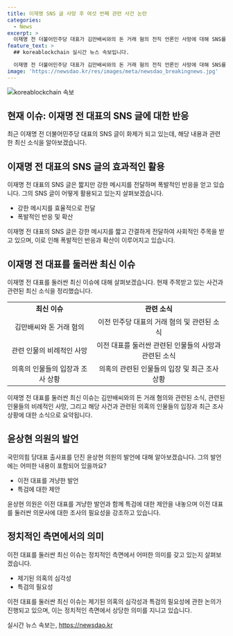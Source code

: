 ```yaml
---
title: 이재명 SNS 글 사망 후 여섯 번째 관련 사건 논란
categories:
  - News
excerpt: >
  이재명 전 더불어민주당 대표가 김만배씨와의 돈 거래 혐의 전직 언론인 사망에 대해 SNS를 통해 충격적인 발언을 하며 주목을 받고 있다. 해당 게시물은 폭발적인 반응을 일으키고 있으며, 윤상현 국민의힘 의원은 이를 특검에 나서야 한다고 주장하며 논란을 불러일으키고 있다. 이에 대한 국민들의 호기심과 관심이 높아지고 있으며, 정치권과 사회적 이슈로 떠오르고 있다.
feature_text: >
  ## koreablockchain 실시간 뉴스 속보입니다.

  이재명 전 더불어민주당 대표가 김만배씨와의 돈 거래 혐의 전직 언론인 사망에 대해 SNS를 통해 충격적인 발언을 하며 주목을 받고 있다. 해당 게시물은 폭발적인 반응을 일으키고 있으며, 윤상현 국민의힘 의원은 이를 특검에 나서야 한다고 주장하며 논란을 불러일으키고 있다. 이에 대한 국민들의 호기심과 관심이 높아지고 있으며, 정치권과 사회적 이슈로 떠오르고 있다.
image: 'https://newsdao.kr/res/images/meta/newsdao_breakingnews.jpg'
---
```


<p><img src="https://newsdao.kr/res/images/meta/newsdao_breakingnews.jpg" alt="koreablockchain 속보" /></p>

<h2 data-ke-size="size26">현재 이슈: 이재명 전 대표의 SNS 글에 대한 반응</h2>

<p data-ke-size="size16">최근 이재명 전 더불어민주당 대표의 SNS 글이 화제가 되고 있는데, 해당 내용과 관련한 최신 소식을 알아보겠습니다.</p>

<h2 data-ke-size="size24">이재명 전 대표의 SNS 글의 효과적인 활용</h2>

<p data-ke-size="size16">이재명 전 대표의 SNS 글은 짧지만 강한 메시지를 전달하며 폭발적인 반응을 얻고 있습니다. 그의 SNS 글이 어떻게 활용되고 있는지 살펴보겠습니다.</p>

<ul>
  <li>강한 메시지를 효율적으로 전달</li>
  <li>폭발적인 반응 및 확산</li>
</ul>

<p data-ke-size="size16">이재명 전 대표의 SNS 글은 강한 메시지를 짧고 간결하게 전달하여 사회적인 주목을 받고 있으며, 이로 인해 폭발적인 반응과 확산이 이루어지고 있습니다.</p>

<h2 data-ke-size="size24">이재명 전 대표를 둘러싼 최신 이슈</h2>

<p data-ke-size="size16">이재명 전 대표를 둘러싼 최신 이슈에 대해 살펴보겠습니다. 현재 주목받고 있는 사건과 관련된 최신 소식을 정리했습니다.</p>

<table>
  <tr>
    <td style="text-align: center; height: 17px;"><b>최신 이슈</b></td>
    <td style="text-align: center; height: 17px;"><b>관련 소식</b></td>
  </tr>
  <tr>
    <td style="text-align: center; height: 17px;">김만배씨와 돈 거래 혐의</td>
    <td style="text-align: center; height: 17px;">이전 민주당 대표의 거래 혐의 및 관련된 소식</td>
  </tr>
  <tr>
    <td style="text-align: center; height: 17px;">관련 인물의 비례적인 사망</td>
    <td style="text-align: center; height: 17px;">이전 대표를 둘러싼 관련된 인물들의 사망과 관련된 소식</td>
  </tr>
  <tr>
    <td style="text-align: center; height: 17px;">의혹의 인물들의 입장과 조사 상황</td>
    <td style="text-align: center; height: 17px;">의혹의 관련된 인물들의 입장 및 최근 조사 상황</td>
  </tr>
</table>

<p data-ke-size="size16">이재명 전 대표를 둘러싼 최신 이슈는 김만배씨와의 돈 거래 혐의와 관련된 소식, 관련된 인물들의 비례적인 사망, 그리고 해당 사건과 관련된 의혹의 인물들의 입장과 최근 조사 상황에 대한 소식으로 요약됩니다.</p>

<h2 data-ke-size="size24">윤상현 의원의 발언</h2>

<p data-ke-size="size16">국민의힘 당대표 출사표를 던진 윤상현 의원의 발언에 대해 알아보겠습니다. 그의 발언에는 어떠한 내용이 포함되어 있을까요?</p>

<ul>
  <li>이전 대표를 겨냥한 발언</li>
  <li>특검에 대한 제안</li>
</ul>

<p data-ke-size="size16">윤상현 의원은 이전 대표를 겨냥한 발언과 함께 특검에 대한 제안을 내놓으며 이전 대표를 둘러싼 의문사에 대한 조사의 필요성을 강조하고 있습니다.</p>

<h2 data-ke-size="size24">정치적인 측면에서의 의미</h2>

<p data-ke-size="size16">이전 대표를 둘러싼 최신 이슈는 정치적인 측면에서 어떠한 의미를 갖고 있는지 살펴보겠습니다.</p>

<ul>
  <li>제기된 의혹의 심각성</li>
  <li>특검의 필요성</li>
</ul>

<p data-ke-size="size16">이전 대표를 둘러싼 최신 이슈는 제기된 의혹의 심각성과 특검의 필요성에 관한 논의가 진행되고 있으며, 이는 정치적인 측면에서 상당한 의미를 지니고 있습니다.</p>
실시간 뉴스 속보는, <a href="https://newsdao.kr" rel="dofollow">https://newsdao.kr</a>


